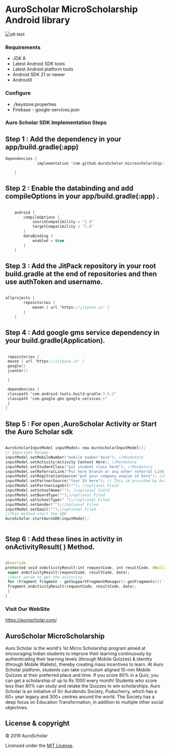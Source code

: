 # AuroScholar MicroScholarship Android  library

![alt text](./AuroSholar.png "AuroScholar Logo")

### Requirements
- JDK 8
- Latest Android SDK tools
- Latest Android platform tools
- Android SDK 21 or newer
- AndroidX

### Configure
- ./keystore.properties
- Firebase - google-services.json


### Auro Scholar SDK Implementation Steps

Step 1 : Add the dependency in your app/build.gradle(:app)
----

```swift
dependencies {
	          implementation 'com.github.AuroScholar:microscholarship:1.1.98'

	}
```


Step 2 : Enable the databinding and add compileOptions in your app/build.gradle(:app) .
----

```swift

	android {
 		compileOptions {
 			sourceCompatibility = '1.8'
 			targetCompatibility = '1.8'
 		}
 		dataBinding {
 			enabled = true
 		}
	}

```
Step 3 : Add the JitPack repository in your root build.gradle at the end of repositories and then use authToken and username.
----

```swift

allprojects {
		repositories {
			maven { url 'https://jitpack.io' }
		}
	}

```


Step 4 : Add google gms service dependency in your build.gradle(Application).
----

```swift

 repositories {
 maven { url 'https://jitpack.io' }
 google()
 jcenter()

 }

 dependencies {
 classpath 'com.android.tools.build:gradle:3.6.2'
 classpath 'com.google.gms:google-services:+'
 }
}

```


Step 5 : For open ,AuroScholar Activity or Start the Auro Scholar sdk
----
```swift

AuroScholarInputModel inputModel= new AuroScholarInputModel();
// Important Params
inputModel.setMobileNumber("mobile number here"); //Mandatory
inputModel.setActivity(Activity Context Here); //Mandatory
inputModel.setStudentClass("put student class here"); //Mandatory
inputModel.setReferralLink("Put here branch or any other referral Link");
inputModel.setRegitrationSource("put your company unqiue id here"); //Mandatory
inputModel.setPartnerSource("Your Id here"); // This id provided by Auro Scholar to the partner.
inputModel.setPartnerLogoUrl(""); //optional Field
inputModel.setSchoolName(""); //optional Field
inputModel.setBoardType("");//optional Filed
inputModel.setSchoolType(" ");//optional Filed
inputModel.setGender("");//optional Filed
inputModel.setEmail("");//optional Filed
//This method start the SDK
AuroScholar.startAuroSDK(inputModel);



```
Step 6 : Add these lines in activity in onActivityResult( ) Method.
----

```swift

@Override
protected void onActivityResult(int requestCode, int resultCode, @Nullable Intent data) {
 super.onActivityResult(requestCode, resultCode, data);
 //must param to get the acitivity
 for (Fragment fragment : getSupportFragmentManager().getFragments()) {
 fragment.onActivityResult(requestCode, resultCode, data);
 }
}

```


### Visit Our WebSite
https://auroscholar.com/

## AuroScholar MicroScholarship

Auro Scholar is the world's 1st Micro Scholarship program aimed at encouraging Indian students to improve their learning continuously by authenticating their learning levels (through Mobile Quizzes) &amp; identity (through Mobile Wallets), thereby creating mass incentives to learn.  At Auro Scholar platform, students can take curriculum aligned 10-min Mobile Quizzes at their preferred place and time. If you score 80% in a Quiz, you can get a scholarship of up to Rs 1000 every month! Students who score less than 80% can study and retake the Quizzes to win scholarships.  Auro Scholar is an initiative of Sri Aurobindo Society, Puducherry, which has a 60+ year legacy and 300+ centres around the world. The Society has a deep focus on Education Transformation, in addition to multiple other social objectives.


## License & copyright

© 2019 AuroScholar

Licensed under the [MIT License](LICENSE).
